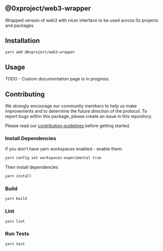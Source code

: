 @0xproject/web3-wrapper
------

Wrapped version of web3 with nicer interface to be used across 0x projects and packages

## Installation

```bash
yarn add @0xproject/web3-wrapper
```

## Usage

TODO - Custom documentation page is in progress.

## Contributing

We strongly encourage our community members to help us make improvements and to determine the future direction of the protocol. To report bugs within this package, please create an issue in this repository.

Please read our [contribution guidelines](../../CONTRIBUTING.md) before getting started.

### Install Dependencies

If you don't have yarn workspaces enabled - enable them:
```bash
yarn config set workspaces-experimental true
```

Then install dependencies
```bash
yarn install
```

### Build

```bash
yarn build
```

### Lint

```bash
yarn lint
```

### Run Tests

```bash
yarn test
```
